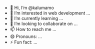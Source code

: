 - 👋 Hi, I’m @kalumamo
- 👀 I’m interested in web development ...
- 🌱 I’m currently learning ...
- 💞️ I’m looking to collaborate on ...
- 📫 How to reach me ...
- 😄 Pronouns: ...
- ⚡ Fun fact: ...

<!---
kalumamo/kalumamo is a ✨ special ✨ repository because its `README.md` (this file) appears on your GitHub profile.
You can click the Preview link to take a look at your changes.
--->
